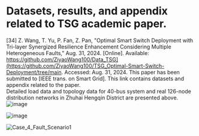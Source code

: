 # Datasets, results, and appendix related to TSG academic paper.
[34]	Z. Wang, T. Yu, P. Fan, Z. Pan, "Optimal Smart Switch Deployment with Tri-layer Synergized Resilience Enhancement Considering Multiple Heterogeneous Faults," Aug. 31, 2024. [Online]. Available: https://github.com/ZiyaoWang100/Data_TSG](https://github.com/ZiyaoWang100/TSG_Optimal-Smart-Switch-Deployment/tree/main. Accessed: Aug. 31, 2024.
This paper has been submitted to [IEEE trans. on Smart Grid]. This link contains datasets and appendix related to the paper.  
Detailed load data and topology data for 40-bus system and real 126-node distribution networks in Zhuhai Hengqin District are presented above.
![image](https://github.com/user-attachments/assets/6ea5977b-3fee-46de-8872-b23e5fb9abbd)

![image](https://github.com/user-attachments/assets/ddafc56a-a2a9-4575-b3a2-a79beba64968)

![Case_4_Fault_Scenario1](https://github.com/user-attachments/assets/c178a9be-74b0-48ff-88a2-be76f960c4c3)


